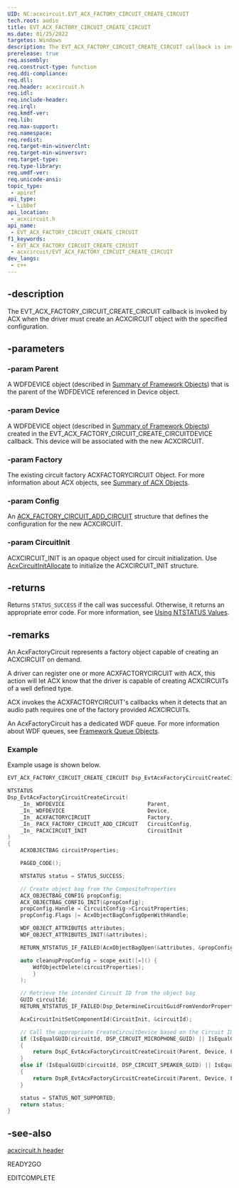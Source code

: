 ```yaml
---
UID: NC:acxcircuit.EVT_ACX_FACTORY_CIRCUIT_CREATE_CIRCUIT
tech.root: audio
title: EVT_ACX_FACTORY_CIRCUIT_CREATE_CIRCUIT
ms.date: 01/25/2022
targetos: Windows
description: The EVT_ACX_FACTORY_CIRCUIT_CREATE_CIRCUIT callback is invoked by ACX when the driver must create an ACXCIRCUIT object with the specified configuration.
prerelease: true
req.assembly: 
req.construct-type: function
req.ddi-compliance: 
req.dll: 
req.header: acxcircuit.h
req.idl: 
req.include-header: 
req.irql: 
req.kmdf-ver: 
req.lib: 
req.max-support: 
req.namespace: 
req.redist: 
req.target-min-winverclnt: 
req.target-min-winversvr: 
req.target-type: 
req.type-library: 
req.umdf-ver: 
req.unicode-ansi: 
topic_type:
 - apiref
api_type:
 - LibDef
api_location:
 - acxcircuit.h
api_name:
 - EVT_ACX_FACTORY_CIRCUIT_CREATE_CIRCUIT
f1_keywords:
 - EVT_ACX_FACTORY_CIRCUIT_CREATE_CIRCUIT
 - acxcircuit/EVT_ACX_FACTORY_CIRCUIT_CREATE_CIRCUIT
dev_langs:
 - c++
---
```


## -description

The EVT_ACX_FACTORY_CIRCUIT_CREATE_CIRCUIT callback is invoked by ACX when the driver must create an ACXCIRCUIT object with the specified configuration.

## -parameters

### -param Parent

A WDFDEVICE object (described in  [Summary of Framework Objects](/windows-hardware/drivers/wdf/summary-of-framework-objects)) that is the parent of the WDFDEVICE referenced in Device object.

### -param Device

A WDFDEVICE object (described in  [Summary of Framework Objects](/windows-hardware/drivers/wdf/summary-of-framework-objects)) created in the EVT_ACX_FACTORY_CIRCUIT_CREATE_CIRCUITDEVICE callback. This device will be associated with the new ACXCIRCUIT.

### -param Factory

The existing circuit factory ACXFACTORYCIRCUIT Object. For more information about ACX objects, see [Summary of ACX Objects](/windows-hardware/drivers/audio/acx-summary-of-objects).

### -param Config

An [ACX_FACTORY_CIRCUIT_ADD_CIRCUIT](ns-acxcircuit-acx_factory_circuit_add_circuit.md) structure that defines the configuration for the new ACXCIRCUIT.

### -param CircuitInit

ACXCIRCUIT_INIT is an opaque object used for circuit initialization. Use [AcxCircuitInitAllocate](nf-acxcircuit-acxcircuitinitallocate.md) to initialize the ACXCIRCUIT_INIT structure.

## -returns

Returns `STATUS_SUCCESS` if the call was successful. Otherwise, it returns an appropriate error code. For more information, see [Using NTSTATUS Values](/windows-hardware/drivers/kernel/using-ntstatus-values).

## -remarks

An AcxFactoryCircuit represents a factory object capable of creating an ACXCIRCUIT on demand. 

A driver can register one or more ACXFACTORYCIRCUIT with ACX, this action will let ACX know that the driver is capable of creating ACXCIRCUITs of a well defined type.

ACX invokes the ACXFACTORYCIRCUIT's callbacks when it detects that an audio path requires one of the factory provided ACXCIRCUITs.

An AcxFactoryCircuit has a dedicated WDF queue. For more information about WDF queues, see [Framework Queue Objects](/windows-hardware/drivers/wdf/framework-queue-objects).

### Example

Example usage is shown below.

```cpp
EVT_ACX_FACTORY_CIRCUIT_CREATE_CIRCUIT Dsp_EvtAcxFactoryCircuitCreateCircuit;

NTSTATUS
Dsp_EvtAcxFactoryCircuitCreateCircuit(
    _In_ WDFDEVICE                          Parent,
    _In_ WDFDEVICE                          Device,
    _In_ ACXFACTORYCIRCUIT                  Factory,
    _In_ PACX_FACTORY_CIRCUIT_ADD_CIRCUIT   CircuitConfig,
    _In_ PACXCIRCUIT_INIT                   CircuitInit
)
{
    ACXOBJECTBAG circuitProperties;

    PAGED_CODE();

    NTSTATUS status = STATUS_SUCCESS;

    // Create object bag from the CompositeProperties
    ACX_OBJECTBAG_CONFIG propConfig;
    ACX_OBJECTBAG_CONFIG_INIT(&propConfig);
    propConfig.Handle = CircuitConfig->CircuitProperties;
    propConfig.Flags |= AcxObjectBagConfigOpenWithHandle;

    WDF_OBJECT_ATTRIBUTES attributes;
    WDF_OBJECT_ATTRIBUTES_INIT(&attributes);

    RETURN_NTSTATUS_IF_FAILED(AcxObjectBagOpen(&attributes, &propConfig, &circuitProperties));

    auto cleanupPropConfig = scope_exit([=]() {
        WdfObjectDelete(circuitProperties);
        }
    );

    // Retrieve the intended Circuit ID from the object bag
    GUID circuitId;
    RETURN_NTSTATUS_IF_FAILED(Dsp_DetermineCircuitGuidFromVendorProperties(circuitProperties, &circuitId));

    AcxCircuitInitSetComponentId(CircuitInit, &circuitId);

    // Call the appropriate CreateCircuitDevice based on the Circuit ID
    if (IsEqualGUID(circuitId, DSP_CIRCUIT_MICROPHONE_GUID) || IsEqualGUID(circuitId, DSP_CIRCUIT_UNIVERSALJACK_CAPTURE_GUID))
    {
        return DspC_EvtAcxFactoryCircuitCreateCircuit(Parent, Device, Factory, CircuitConfig, CircuitInit);
    }
    else if (IsEqualGUID(circuitId, DSP_CIRCUIT_SPEAKER_GUID) || IsEqualGUID(circuitId, DSP_CIRCUIT_UNIVERSALJACK_RENDER_GUID))
    {
        return DspR_EvtAcxFactoryCircuitCreateCircuit(Parent, Device, Factory, CircuitConfig, CircuitInit);
    }

    status = STATUS_NOT_SUPPORTED;
    return status;
}
```

## -see-also

[acxcircuit.h header](index.md)

READY2GO

EDITCOMPLETE